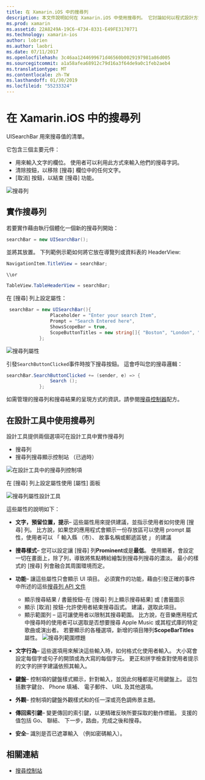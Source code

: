 ```yaml
---
title: 在 Xamarin.iOS 中的搜尋列
description: 本文件說明如何在 Xamarin.iOS 中使用搜尋列。 它討論如何以程式設計方式和分鏡腳本建立搜尋列。
ms.prod: xamarin
ms.assetid: 22A8249A-19C6-4734-8331-E49FE3170771
ms.technology: xamarin-ios
author: lobrien
ms.author: laobri
ms.date: 07/11/2017
ms.openlocfilehash: 3c46aa1244699671d46560b0029197981a86d005
ms.sourcegitcommit: a1a58afea68912c79d16a3f64de9a0c1feb2aeb4
ms.translationtype: MT
ms.contentlocale: zh-TW
ms.lasthandoff: 01/30/2019
ms.locfileid: "55233324"
---
```

# <a name="search-bars-in-xamarinios"></a>在 Xamarin.iOS 中的搜尋列

UISearchBar 用來搜尋值的清單。 

它包含三個主要元件： 

- 用來輸入文字的欄位。 使用者可以利用此方式來輸入他們的搜尋字詞。
- 清除按鈕，以移除 [搜尋] 欄位中的任何文字。
- [取消] 按鈕，以結束 [搜尋] 功能。

![搜尋列](searchbar-images/image1.png)

## <a name="implementing-the-search-bar"></a>實作搜尋列

若要實作藉由執行個體化一個新的搜尋列開始：

```csharp
searchBar = new UISearchBar();
```

並將其放置。 下列範例示範如何將它放在導覽列或資料表的 HeaderView:

```csharp
NavigationItem.TitleView = searchBar;

\\or

TableView.TableHeaderView = searchBar;
```

在 [搜尋] 列上設定屬性：

```csharp
 searchBar = new UISearchBar(){
                Placeholder = "Enter your search Item",
                Prompt = "Search Entered here",
                ShowsScopeBar = true,
                ScopeButtonTitles = new string[]{ "Boston", "London", "SF" },
            };
```

![搜尋列屬性](searchbar-images/image6.png)

引發`SearchButtonClicked`事件時按下搜尋按鈕。 這會呼叫您的搜尋邏輯：

```csharp
searchBar.SearchButtonClicked += (sender, e) => {
                Search ();
            };
```

如需管理的搜尋列和搜尋結果的呈現方式的資訊，請參閱[搜尋控制器](https://github.com/xamarin/recipes/tree/master/Recipes/ios/content_controls/search-controller)配方。

## <a name="using-the-search-bar-in-the-designer"></a>在設計工具中使用搜尋列

設計工具提供兩個選項可在設計工具中實作搜尋列

- 搜尋列
- 搜尋列搜尋顯示控制站 （已過時）

![在設計工具中的搜尋列控制項](searchbar-images/image2.png)

在 [搜尋] 列上設定屬性使用 [屬性] 面板

![搜尋列屬性設計工具](searchbar-images/image3.png)

這些屬性的說明如下：

- **文字，預留位置，提示**– 這些屬性用來提供建議，並指示使用者如何使用 [搜尋] 列。 比方說，如果您的應用程式會顯示一份存放區可以使用 prompt 屬性，使用者可以 「 輸入縣 （市）、 故事名稱或郵遞區號 」 的建議
- **搜尋樣式**– 您可以設定讓 [搜尋] 列**Prominent**或是**最低**。 使用顯著，會設定一切在畫面上，除了列，導致將焦點轉給繪製到搜尋列搜尋的濃淡。 最小的樣式的 [搜尋] 列會融合其周圍環境而定。
- **功能**– 讓這些屬性只會顯示 UI 項目。 必須實作的功能，藉由引發正確的事件中所述的這些[搜尋列 API 文件](xref:UIKit.UISearchBar)
    - 顯示搜尋結果 / 書籤按鈕-在 [搜尋] 列上顯示搜尋結果] 或 [書籤圖示
    - 顯示 [取消] 按鈕-允許使用者結束搜尋函式。 建議，選取此項目。
    - 顯示範圍列 – 這可讓使用者以限制其搜尋範圍。 比方說，在音樂應用程式中搜尋時的使用者可以選取是否想要搜尋 Apple Music 或其程式庫的特定歌曲或演出者。 若要顯示的各種選項，新增的項目陣列**ScopeBarTitles**屬性。
    ![搜尋列範圍標題](searchbar-images/image4.png)

- **文字行為**– 這些選項用來解決這些輸入時，如何格式化使用者輸入。 大小寫會設定每個字或句子的開頭或為大寫的每個字元。 更正和拼字檢查對使用者提示的文字的拼字建議依照其輸入。
- **鍵盤**– 控制項的鍵盤樣式顯示，針對輸入，並因此何種都是可用鍵盤上。 這包括數字鍵台、 Phone 填補、 電子郵件、 URL 及其他選項。
- **外觀**– 控制項的鍵盤外觀樣式和的任一深或亮色調佈景主題。
- **傳回索引鍵**– 變更傳回的索引鍵，以更精確反映所要採取的動作標籤。 支援的值包括 Go、 聯結、 下一步，路由，完成之後和搜尋。
- **安全**– 識別是否已遮罩輸入 （例如密碼輸入）。

## <a name="related-links"></a>相關連結

- [搜尋控制站](https://github.com/xamarin/recipes/tree/master/Recipes/ios/content_controls/search-controller)
